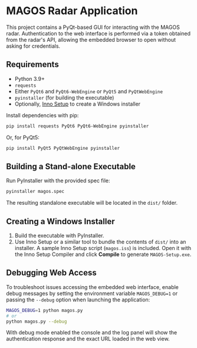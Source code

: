 # MAGOS Radar Application

This project contains a PyQt-based GUI for interacting with the MAGOS radar.
Authentication to the web interface is performed via a token obtained from the
radar's API, allowing the embedded browser to open without asking for
credentials.

## Requirements

- Python 3.9+
- `requests`
- Either `PyQt6` and `PyQt6-WebEngine` or `PyQt5` and `PyQtWebEngine`
- `pyinstaller` (for building the executable)
- Optionally, [Inno Setup](https://jrsoftware.org/isinfo.php) to create a Windows installer

Install dependencies with pip:
```bash
pip install requests PyQt6 PyQt6-WebEngine pyinstaller
```
Or, for PyQt5:
```bash
pip install PyQt5 PyQtWebEngine pyinstaller
```

## Building a Stand-alone Executable

Run PyInstaller with the provided spec file:
```bash
pyinstaller magos.spec
```
The resulting standalone executable will be located in the `dist/` folder.

## Creating a Windows Installer

1. Build the executable with PyInstaller.
2. Use Inno Setup or a similar tool to bundle the contents of `dist/` into an installer.
   A sample Inno Setup script (`magos.iss`) is included.
   Open it with the Inno Setup Compiler and click **Compile** to generate `MAGOS-Setup.exe`.

## Debugging Web Access

To troubleshoot issues accessing the embedded web interface, enable debug
messages by setting the environment variable `MAGOS_DEBUG=1` or passing the
`--debug` option when launching the application:

```bash
MAGOS_DEBUG=1 python magos.py
# or
python magos.py --debug
```

With debug mode enabled the console and the log panel will show the
authentication response and the exact URL loaded in the web view.

